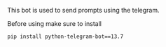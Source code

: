 This bot is used to send prompts using the telegram.

Before using make sure to install
```
pip install python-telegram-bot==13.7
```
